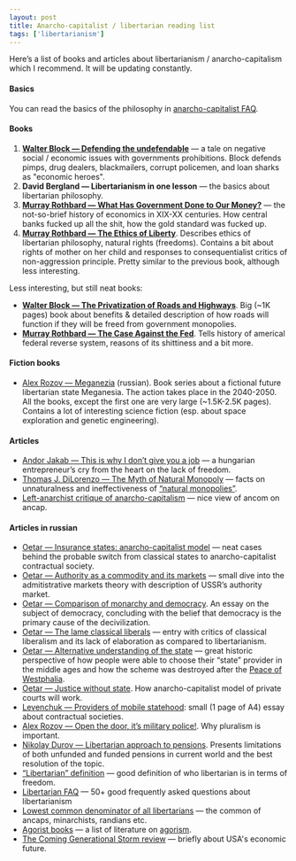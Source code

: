 ```yaml
---
layout: post
title: Anarcho-capitalist / libertarian reading list
tags: ['libertarianism']
---
```


Here’s a list of books and articles about libertarianism / anarcho-capitalism which I recommend. It will be updating constantly.

#### Basics

You can read the basics of the philosophy in [anarcho-capitalist FAQ](http://www.ozarkia.net/bill/anarchism/faq.html).

#### Books

1. [**Walter Block — Defending the undefendable**](http://mises.org/document/3490/Defending-the-Undefendable) — a tale on negative social / economic issues with governments prohibitions. Block defends pimps, drug dealers, blackmailers, corrupt policemen, and loan sharks as "economic heroes".
2. **David Bergland — Libertarianism in one lesson** — the basics about libertarian philosophy.
3. [**Murray Rothbard — What Has Government Done to Our Money?**](http://mises.org/document/617/What-Has-Government-Done-to-Our-Money) — the not-so-brief history of economics in XIX-XX centuries. How central banks fucked up all the shit, how the gold standard was fucked up.
4. [**Murray Rothbard — The Ethics of Liberty**](http://mises.org/document/1179/The-Ethics-of-Liberty). Describes ethics of libertarian philosophy, natural rights (freedoms). Contains a bit about rights of mother on her child and responses to consequentialist critics of non-aggression principle. Pretty similar to the previous book, although less interesting.

Less interesting, but still neat books:

* [**Walter Block — The Privatization of Roads and Highways**](http://mises.org/document/4084/The-Privatization-of-Roads-and-Highways). Big (~1K pages) book about benefits & detailed description of how roads will function if they will be freed from government monopolies.
* [**Murray Rothbard — The Case Against the Fed**](http://mises.org/document/3430/The-Case-Against-the-Fed). Tells history of americal federal reverse system, reasons of its shittiness and a bit more.

#### Fiction books

* [Alex Rozov — Meganezia](http://lib.rus.ec/b/122647) (russian). Book series about a fictional future libertarian state Meganesia. The action takes place in the 2040-2050. All the books, except the first one are very large (~1.5K-2.5K pages). Contains a lot of interesting science fiction (esp. about space exploration and genetic engineering).

#### Articles

* [Andor Jakab — This is why I don’t give you a job](http://andorjakab.blog.hu/2012/01/06/this_is_why_i_don_t_give_you_a_job) — a hungarian entrepreneur’s cry from the heart on the lack of freedom.
* [Thomas J. DiLorenzo — The Myth of Natural Monopoly](http://mises.org/daily/5266/) — facts on unnaturalness and ineffectiveness of [“natural monopolies”](http://en.wikipedia.org/wiki/Natural_monopoly).
* [Left-anarchist critique of anarcho-capitalism](http://www.infoshop.org/AnarchistFAQSectionF) — nice view of ancom on ancap.

#### Articles in russian

* [Oetar — Insurance states: anarcho-capitalist model](http://oetar.livejournal.com/21022.html) — neat cases behind the probable switch from classical states to anarcho-capitalist contractual society.
* [Oetar — Authority as a commodity and its markets](http://oetar.livejournal.com/3646.html) — small dive into the admitistrative markets theory with description of USSR’s authority market.
* [Oetar — Comparison of monarchy and democracy](http://oetar.livejournal.com/1673.html). An essay on the subject of democracy, concluding with the belief that democracy is the primary cause of the decivilization.
* [Oetar — The lame classical liberals](http://oetar.livejournal.com/36217.html) — entry with critics of classical liberalism and its lack of elaboration as compared to libertarianism.
* [Oetar — Alternative understanding of the state](http://oetar.livejournal.com/8785.html) — great historic perspective of how people were able to choose their “state” provider in the middle ages and how the scheme was destroyed after the [Peace of Westphalia](http://en.wikipedia.org/wiki/Peace_of_Westphalia).
* [Oetar — Justice without state](http://oetar.livejournal.com/2020.html). How anarcho-capitalist model of private courts will work.
* [Levenchuk — Providers of mobile statehood](http://offline.computerra.ru/print/offline/1999/320/3326/): small (1 page of A4) essay about contractual societies.
* [Alex Rozov — Open the door, it’s military police!](http://alex-rozoff.livejournal.com/8522.html). Why pluralism is important.
* [Nikolay Durov — Libertarian approach to pensions](https://vk.com/pages?oid=-38801166&amp;p=%D0%9F%D0%B5%D0%BD%D1%81%D0%B8%D0%BE%D0%BD%D0%BD%D0%B0%D1%8F_%D1%81%D0%B8%D1%81%D1%82%D0%B5%D0%BC%D0%B0). Presents limitations of both unfunded and funded pensions in current world and the best resolution of the topic.
* [“Libertarian” definition](http://rln.fm/2012/06/libertarianstvo-i-libertarianec-34502/) — good definition of who libertarian is in terms of freedom.
* [Libertarian FAQ](http://liber.wikidot.com/) — 50+ good frequently asked questions about libertarianism
* [Lowest common denominator of all libertarians](http://oetar.livejournal.com/66093.html) — the common of ancaps, minarchists, randians etc.
* [Agorist books](http://sci-geek.livejournal.com/7323.html) — a list of literature on [agorism](http://en.wikipedia.org/wiki/Agorism).
* [The Coming Generational Storm review](http://kuznetsov.livejournal.com/45231.html) — briefly about USA's economic future.
